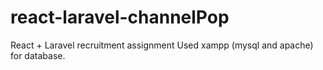 # react-laravel-channelPop
React + Laravel recruitment assignment
Used xampp (mysql and apache) for database.
